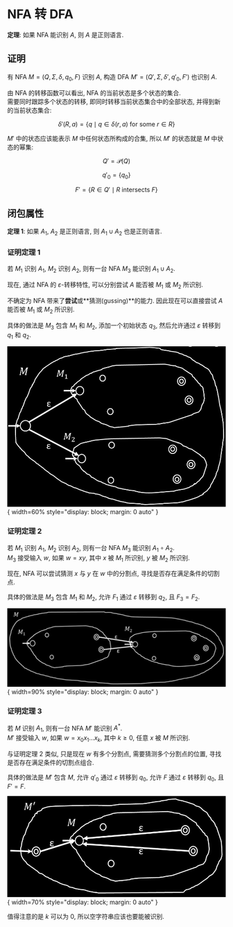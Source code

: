 # NFA 转 DFA

**定理**: 如果 NFA 能识别 $A$, 则 $A$ 是正则语言.

## 证明

有 NFA $M = (Q, \Sigma, \delta, q_0, F)$ 识别 $A$, 构造 DFA $M' = (Q', \Sigma, \delta', q'_0, F')$ 也识别 $A$.

由 NFA 的转移函数可以看出, NFA 的当前状态是多个状态的集合.  
需要同时跟踪多个状态的转移, 即同时转移当前状态集合中的全部状态, 并得到新的当前状态集合:

$$
\delta'(R, a) = \{ q \mid q \in \delta(r, a) \text{ for some } r \in R\}
$$

$M'$ 中的状态应该能表示 $M$ 中任何状态所构成的合集, 所以 $M'$ 的状态就是 $M$ 中状态的幂集:

$$
Q' = \mathcal{P}(Q)
$$

$$
q'_0 = \{q_0\}
$$

$$
F' = \{ R \in Q' \mid R \text{ intersects } F \}
$$

## 闭包属性

**定理 1**: 如果 $A_1$, $A_2$ 是正则语言, 则 $A_1 \cup A_2$ 也是正则语言.

### 证明定理 1

若 $M_1$ 识别 $A_1$, $M_2$ 识别 $A_2$, 则有一台 NFA $M_3$ 能识别 $A_1 \cup A_2$.

现在, 通过 NFA 的 $\varepsilon$-转移特性, 可以分别尝试 $A$ 能否被 $M_1$ 或 $M_2$ 所识别.

不确定为 NFA 带来了**尝试**或**猜测(gussing)**的能力. 因此现在可以直接尝试 $A$ 能否被 $M_1$ 或 $M_2$ 所识别.

具体的做法是 $M_3$ 包含 $M_1$ 和 $M_2$, 添加一个初始状态 $q_3$, 然后允许通过 $\varepsilon$ 转移到 $q_1$ 和 $q_2$.

![](assets/union_closure.png){ width=60% style="display: block; margin: 0 auto" }  

### 证明定理 2

若 $M_1$ 识别 $A_1$, $M_2$ 识别 $A_2$, 则有一台 NFA $M_3$ 能识别 $A_1 \circ A_2$.  
$M_3$ 接受输入 $w$, 如果 $w = xy$, 其中 $x$ 被 $M_1$ 所识别, $y$ 被 $M_2$ 所识别.

现在, NFA 可以尝试猜测 $x$ 与 $y$ 在 $w$ 中的分割点, 寻找是否存在满足条件的切割点.

具体的做法是 $M_3$ 包含 $M_1$ 和 $M_2$, 允许 $F_1$ 通过 $\varepsilon$ 转移到 $q_2$, 且 $F_3 = F_2$.

![](assets/concatenation_closure.png){ width=90% style="display: block; margin: 0 auto" }  

### 证明定理 3

若 $M$ 识别 $A_1$, 则有一台 NFA $M'$ 能识别 $A^*$.  
$M'$ 接受输入 $w$, 如果 $w = x_0x_1...x_k$, 其中 $k \ge 0$, 任意 $x$ 被 $M$ 所识别.

与证明定理 2 类似, 只是现在 $w$ 有多个分割点, 需要猜测多个分割点的位置, 寻找是否存在满足条件的切割点组合.

具体的做法是 $M'$ 包含 $M$, 允许 $q'_0$ 通过 $\varepsilon$ 转移到 $q_0$, 允许 $F$ 通过 $\varepsilon$ 转移到 $q_0$, 且 $F' = F$.

![](assets/star_closure.png){ width=70% style="display: block; margin: 0 auto" }  

值得注意的是 $k$ 可以为 0, 所以空字符串应该也要能被识别.  
